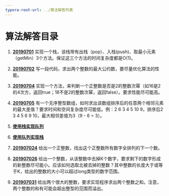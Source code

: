 ```yaml
---
typora-root-url: ../算法解答列表
---
```


#  算法解答目录

1. [**20190701**](https://github.com/mg459046365/DailySwiftAlgorithms/blob/master/DailySwiftAlgorithms/DailySwiftAlgorithms/算法解答列表/20190701.swift)  实现一个栈，该栈带有出栈（pop）、入栈(push)、取最小元素（getMin）3个方法。保证这三个方法的时间复杂度都是O(1)。

2. [**20190702**](https://github.com/mg459046365/DailySwiftAlgorithms/blob/master/DailySwiftAlgorithms/DailySwiftAlgorithms/算法解答列表/20190702.swift)  写一段代码，求出两个整数的最大公约数，要尽量优化算法的性能。

3. [**20190704**](https://github.com/mg459046365/DailySwiftAlgorithms/blob/master/DailySwiftAlgorithms/DailySwiftAlgorithms/算法解答列表/20190704.swift)  实现一个方法，来判断一个正整数是否是2的整数次幂（如16是2的4次方，返回true；18不是2的整数次幂，返回false）。要求性能尽可能高。

4. [**20190705**](https://github.com/mg459046365/DailySwiftAlgorithms/blob/master/DailySwiftAlgorithms/DailySwiftAlgorithms/算法解答列表/20190705.swift)  有一个无序整型数组，如何求出该数组排序后的任意两个相邻元素的最大差值？要求时间和空间复杂度尽可能低。例：2 6 3 4 5 10 9，排序后2 3 4 5 6 9 10，最大相邻差值为3（9 - 6 = 3）。

5. [**使用栈实现队列**](https://github.com/mg459046365/DailySwiftAlgorithms/blob/master/DailySwiftAlgorithms/DailySwiftAlgorithms/队列/StackByQueue.swift) 

6. [**使用队列实现栈**](https://github.com/mg459046365/DailySwiftAlgorithms/blob/master/DailySwiftAlgorithms/DailySwiftAlgorithms/队列/StackByQueue.swift) 

7. [**201907024**](https://github.com/mg459046365/DailySwiftAlgorithms/blob/master/DailySwiftAlgorithms/DailySwiftAlgorithms/算法解答列表/20190724.swift)  给出一个正整数，找出这个正整数所有数字全排列的下一个数。

8. [**201907026**](https://github.com/mg459046365/DailySwiftAlgorithms/blob/master/DailySwiftAlgorithms/DailySwiftAlgorithms/算法解答列表/20190726.swift)  给出一个整数，从该整数中去掉K个数字，要求剩下的数字形成的新整数尽可能小。应该如何选取北被去掉的整数？其中整数的长度大于或等于K，给出的整数的大小可以超过long类型的数字范围。

9. [**201907031**](https://github.com/mg459046365/DailySwiftAlgorithms/blob/master/DailySwiftAlgorithms/DailySwiftAlgorithms/算法解答列表/20190731.swift)  给出两个很大的整数，要求实现程序求出两个整数之和。注意，两个整数的和有可能会超出整型的范围而溢出。

   ​    

